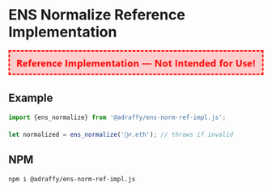 # ENS Normalize Reference Implementation

![Warning](./warning.png)

## Example

```Javascript
import {ens_normalize} from '@adraffy/ens-norm-ref-impl.js';

let normalized = ens_normalize('🚴‍♂️.eth'); // throws if invalid
```

## NPM
```
npm i @adraffy/ens-norm-ref-impl.js
```